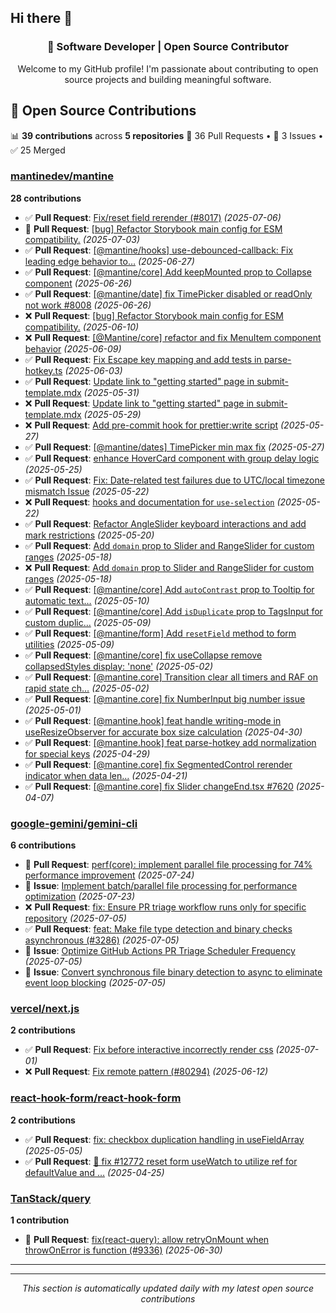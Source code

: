## Hi there 👋

<div align="center">

### 🚀 Software Developer | Open Source Contributor

Welcome to my GitHub profile! I'm passionate about contributing to open source projects and building meaningful software.

</div>

## 🚀 Open Source Contributions

📊 **39 contributions** across **5 repositories**
🔀 36 Pull Requests • 🐛 3 Issues • ✅ 25 Merged

### [mantinedev/mantine](https://github.com/mantinedev/mantine)
**28 contributions**

- ✅ **Pull Request**: [Fix/reset field rerender (#8017)](https://github.com/mantinedev/mantine/pull/8050) *(2025-07-06)*
- 🔄 **Pull Request**: [[bug] Refactor Storybook main config for ESM compatibility.](https://github.com/mantinedev/mantine/pull/8040) *(2025-07-03)*
- ✅ **Pull Request**: [[@mantine/hooks] use-debounced-callback: Fix leading edge behavior to…](https://github.com/mantinedev/mantine/pull/8021) *(2025-06-27)*
- ✅ **Pull Request**: [[@mantine/core] Add keepMounted prop to Collapse component](https://github.com/mantinedev/mantine/pull/8013) *(2025-06-26)*
- ✅ **Pull Request**: [[@mantine/date] fix TimePicker disabled or readOnly not work #8008](https://github.com/mantinedev/mantine/pull/8011) *(2025-06-26)*
- ❌ **Pull Request**: [[bug] Refactor Storybook main config for ESM compatibility.](https://github.com/mantinedev/mantine/pull/7957) *(2025-06-10)*
- ❌ **Pull Request**: [[@Mantine/core] refactor and fix MenuItem component behavior](https://github.com/mantinedev/mantine/pull/7948) *(2025-06-09)*
- ✅ **Pull Request**: [Fix Escape key mapping and add tests in parse-hotkey.ts](https://github.com/mantinedev/mantine/pull/7928) *(2025-06-03)*
- ✅ **Pull Request**: [Update link to "getting started" page in submit-template.mdx](https://github.com/mantinedev/mantine/pull/7919) *(2025-05-31)*
- ❌ **Pull Request**: [Update link to "getting started" page in submit-template.mdx](https://github.com/mantinedev/mantine/pull/7916) *(2025-05-29)*
- ❌ **Pull Request**: [Add pre-commit hook for prettier:write script](https://github.com/mantinedev/mantine/pull/7896) *(2025-05-27)*
- ✅ **Pull Request**: [[@mantine/dates] TimePicker min max fix](https://github.com/mantinedev/mantine/pull/7904) *(2025-05-27)*
- ✅ **Pull Request**: [enhance HoverCard component with group delay logic](https://github.com/mantinedev/mantine/pull/7890) *(2025-05-25)*
- ✅ **Pull Request**: [Fix: Date-related test failures due to UTC/local timezone mismatch Issue](https://github.com/mantinedev/mantine/pull/7878) *(2025-05-22)*
- ❌ **Pull Request**: [hooks and documentation for `use-selection`](https://github.com/mantinedev/mantine/pull/7872) *(2025-05-22)*
- ✅ **Pull Request**: [Refactor AngleSlider keyboard interactions and add mark restrictions](https://github.com/mantinedev/mantine/pull/7862) *(2025-05-20)*
- ✅ **Pull Request**: [Add `domain` prop to Slider and RangeSlider for custom ranges](https://github.com/mantinedev/mantine/pull/7856) *(2025-05-18)*
- ❌ **Pull Request**: [Add `domain` prop to Slider and RangeSlider for custom ranges](https://github.com/mantinedev/mantine/pull/7855) *(2025-05-18)*
- ✅ **Pull Request**: [[@mantine/core] Add `autoContrast` prop to Tooltip for automatic text…](https://github.com/mantinedev/mantine/pull/7819) *(2025-05-10)*
- ✅ **Pull Request**: [[@mantine/core] Add `isDuplicate` prop to TagsInput for custom duplic…](https://github.com/mantinedev/mantine/pull/7815) *(2025-05-09)*
- ✅ **Pull Request**: [[@mantine/form] Add `resetField` method to form utilities](https://github.com/mantinedev/mantine/pull/7806) *(2025-05-09)*
- ✅ **Pull Request**: [[@mantine/core] fix useCollapse remove  collapsedStyles  display: 'none'](https://github.com/mantinedev/mantine/pull/7774) *(2025-05-02)*
- ✅ **Pull Request**: [[@mantine.core] Transition clear all timers and RAF on rapid state ch…](https://github.com/mantinedev/mantine/pull/7773) *(2025-05-02)*
- ✅ **Pull Request**: [[@mantine.core] fix NumberInput big number issue](https://github.com/mantinedev/mantine/pull/7766) *(2025-05-01)*
- ✅ **Pull Request**: [[@mantine.hook] feat handle writing-mode in useResizeObserver for accurate box size calculation](https://github.com/mantinedev/mantine/pull/7764) *(2025-04-30)*
- ✅ **Pull Request**: [[@mantine.hook] feat parse-hotkey add normalization for special keys](https://github.com/mantinedev/mantine/pull/7761) *(2025-04-29)*
- ✅ **Pull Request**: [[@mantine.core] fix SegmentedControl rerender indicator when data len…](https://github.com/mantinedev/mantine/pull/7721) *(2025-04-21)*
- ✅ **Pull Request**: [[@mantine.core] fix Slider changeEnd.tsx #7620](https://github.com/mantinedev/mantine/pull/7660) *(2025-04-07)*

### [google-gemini/gemini-cli](https://github.com/google-gemini/gemini-cli)
**6 contributions**

- 🔄 **Pull Request**: [perf(core): implement parallel file processing for 74% performance improvement](https://github.com/google-gemini/gemini-cli/pull/4763) *(2025-07-24)*
- 🔴 **Issue**: [Implement batch/parallel file processing for performance optimization](https://github.com/google-gemini/gemini-cli/issues/4712) *(2025-07-23)*
- ❌ **Pull Request**: [fix: Ensure PR triage workflow runs only for specific repository](https://github.com/google-gemini/gemini-cli/pull/3294) *(2025-07-05)*
- ✅ **Pull Request**: [feat: Make file type detection and binary checks asynchronous (#3286)](https://github.com/google-gemini/gemini-cli/pull/3288) *(2025-07-05)*
- 🔴 **Issue**: [Optimize GitHub Actions PR Triage Scheduler Frequency](https://github.com/google-gemini/gemini-cli/issues/3292) *(2025-07-05)*
- 🔴 **Issue**: [Convert synchronous file binary detection to async to eliminate event loop blocking](https://github.com/google-gemini/gemini-cli/issues/3286) *(2025-07-05)*

### [vercel/next.js](https://github.com/vercel/next.js)
**2 contributions**

- ✅ **Pull Request**: [Fix before interactive incorrectly render css](https://github.com/vercel/next.js/pull/81146) *(2025-07-01)*
- ❌ **Pull Request**: [Fix remote pattern (#80294)](https://github.com/vercel/next.js/pull/80428) *(2025-06-12)*

### [react-hook-form/react-hook-form](https://github.com/react-hook-form/react-hook-form)
**2 contributions**

- ✅ **Pull Request**: [fix: checkbox duplication handling in useFieldArray](https://github.com/react-hook-form/react-hook-form/pull/12793) *(2025-05-05)*
- ✅ **Pull Request**: [🐞 fix #12772 reset form useWatch to utilize ref for defaultValue and …](https://github.com/react-hook-form/react-hook-form/pull/12780) *(2025-04-25)*

### [TanStack/query](https://github.com/TanStack/query)
**1 contribution**

- 🔄 **Pull Request**: [fix(react-query): allow retryOnMount when throwOnError is function (#9336)](https://github.com/TanStack/query/pull/9338) *(2025-06-30)*

---


---

<div align="center">

*This section is automatically updated daily with my latest open source contributions*

</div>
